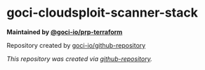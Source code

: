 # goci-cloudsploit-scanner-stack

**Maintained by [@goci-io/prp-terraform](https://github.com/orgs/goci-io/teams/prp-terraform)**

Repository created by [goci-io/github-repository](https://github.com/goci-io/github-repository)

_This repository was created via [github-repository](https://github.com/goci-io/github-repository)._
